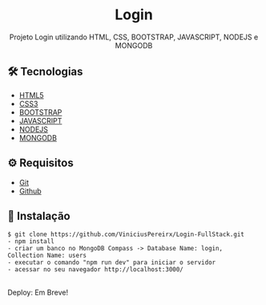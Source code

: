 # <div align="center"> Login </div>

<p align="center">Projeto Login utilizando HTML, CSS, BOOTSTRAP, JAVASCRIPT, NODEJS e MONGODB</p>

## 🛠️ Tecnologias

<ul>
  <li><a href="https://developer.mozilla.org/pt-BR/docs/Web/HTML">HTML5</a></li>
  <li><a href="https://developer.mozilla.org/pt-BR/docs/Web/CSS">CSS3</a></li>
  <li><a href="https://getbootstrap.com/">BOOTSTRAP</a></li>
  <li><a href="https://developer.mozilla.org/pt-BR/docs/Web/JavaScript">JAVASCRIPT</a></li>
  <li><a href="https://nodejs.org/en/docs">NODEJS</a></li>
  <li><a href="https://www.mongodb.com/pt-br">MONGODB</a></li>
</ul>

## ⚙️ Requisitos

<ul>
  <li><a href="https://git-scm.com/">Git</a></li>
  <li><a href="https://github.com/">Github</a></li>
</ul>

## 🚀 Instalação

```
$ git clone https://github.com/ViniciusPereirx/Login-FullStack.git
- npm install
- criar um banco no MongoDB Compass -> Database Name: login, Collection Name: users
- executar o comando "npm run dev" para iniciar o servidor
- acessar no seu navegador http://localhost:3000/

```

##

Deploy: Em Breve!

##
